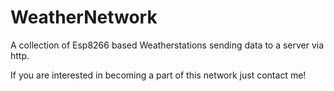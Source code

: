 # WeatherNetwork

A collection of Esp8266 based Weatherstations sending data to a server via http.

If you are interested in becoming a part of this network just contact me!
